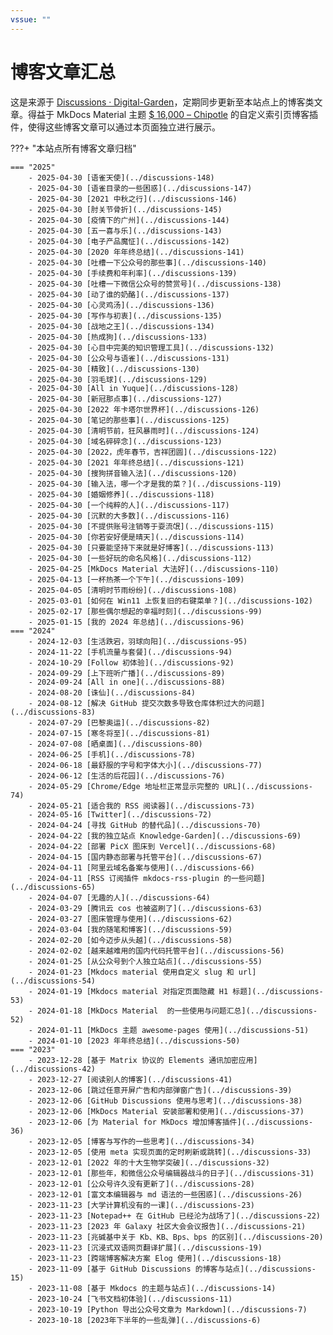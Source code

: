 ```yaml
---
vssue: ""
---
```


# 博客文章汇总

这是来源于 [Discussions · Digital-Garden](https://github.com/shenweiyan/Digital-Garden/discussions)，定期同步更新至本站点上的博客类文章。得益于 MkDocs Material 主题 [$ 16,000 – Chipotle](https://squidfunk.github.io/mkdocs-material/insiders/benefits/#16000-chipotle) 的自定义索引页博客插件，使得这些博客文章可以通过本页面独立进行展示。

???+ "本站点所有博客文章归档"

    === "2025"
        - 2025-04-30 [语雀天使](../discussions-148) 
        - 2025-04-30 [语雀目录的一些困惑](../discussions-147) 
        - 2025-04-30 [2021 中秋之行](../discussions-146) 
        - 2025-04-30 [肘关节骨折](../discussions-145) 
        - 2025-04-30 [疫情下的广州](../discussions-144) 
        - 2025-04-30 [五一喜与乐](../discussions-143) 
        - 2025-04-30 [电子产品魔怔](../discussions-142) 
        - 2025-04-30 [2020 年年终总结](../discussions-141) 
        - 2025-04-30 [吐槽一下公众号的那些事](../discussions-140) 
        - 2025-04-30 [手续费和年利率](../discussions-139) 
        - 2025-04-30 [吐槽一下微信公众号的赞赏号](../discussions-138) 
        - 2025-04-30 [动了谁的奶酪](../discussions-137) 
        - 2025-04-30 [心灵鸡汤](../discussions-136) 
        - 2025-04-30 [写作与初衷](../discussions-135) 
        - 2025-04-30 [战地之王](../discussions-134) 
        - 2025-04-30 [热成狗](../discussions-133) 
        - 2025-04-30 [心目中完美的知识管理工具](../discussions-132) 
        - 2025-04-30 [公众号与语雀](../discussions-131) 
        - 2025-04-30 [精致](../discussions-130) 
        - 2025-04-30 [羽毛球](../discussions-129) 
        - 2025-04-30 [All in Yuque](../discussions-128) 
        - 2025-04-30 [新冠那点事](../discussions-127) 
        - 2025-04-30 [2022 年卡塔尔世界杯](../discussions-126) 
        - 2025-04-30 [笔记的那些事](../discussions-125) 
        - 2025-04-30 [清明节前，狂风暴雨时](../discussions-124) 
        - 2025-04-30 [域名碎碎念](../discussions-123) 
        - 2025-04-30 [2022，虎年春节，吉祥团圆](../discussions-122) 
        - 2025-04-30 [2021 年年终总结](../discussions-121) 
        - 2025-04-30 [搜狗拼音输入法](../discussions-120) 
        - 2025-04-30 [输入法，哪一个才是我的菜？](../discussions-119) 
        - 2025-04-30 [婚姻修养](../discussions-118) 
        - 2025-04-30 [一个纯粹的人](../discussions-117) 
        - 2025-04-30 [沉默的大多数](../discussions-116) 
        - 2025-04-30 [不提供账号注销等于耍流氓](../discussions-115) 
        - 2025-04-30 [你若安好便是晴天](../discussions-114) 
        - 2025-04-30 [只要能坚持下来就是好博客](../discussions-113) 
        - 2025-04-30 [一些好玩的命名风格](../discussions-112) 
        - 2025-04-25 [MkDocs Material 大法好](../discussions-110) 
        - 2025-04-13 [一杯热茶一个下午](../discussions-109) 
        - 2025-04-05 [清明时节雨纷纷](../discussions-108) 
        - 2025-03-01 [如何在 Win11 上恢复旧的右键菜单？](../discussions-102) 
        - 2025-02-17 [那些偶尔想起的幸福时刻](../discussions-99) 
        - 2025-01-15 [我的 2024 年总结](../discussions-96) 
    === "2024"
        - 2024-12-03 [生活跌宕，羽球向阳](../discussions-95) 
        - 2024-11-22 [手机流量与套餐](../discussions-94) 
        - 2024-10-29 [Follow 初体验](../discussions-92) 
        - 2024-09-29 [上下班听广播](../discussions-89) 
        - 2024-09-24 [All in one](../discussions-88) 
        - 2024-08-20 [诛仙](../discussions-84) 
        - 2024-08-12 [解决 GitHub 提交次数多导致仓库体积过大的问题](../discussions-83) 
        - 2024-07-29 [巴黎奥运](../discussions-82) 
        - 2024-07-15 [寒冬将至](../discussions-81) 
        - 2024-07-08 [晒桌面](../discussions-80) 
        - 2024-06-25 [手机](../discussions-78) 
        - 2024-06-18 [最舒服的字号和字体大小](../discussions-77) 
        - 2024-06-12 [生活的后花园](../discussions-76) 
        - 2024-05-29 [Chrome/Edge 地址栏正常显示完整的 URL](../discussions-74) 
        - 2024-05-21 [适合我的 RSS 阅读器](../discussions-73) 
        - 2024-05-16 [Twitter](../discussions-72) 
        - 2024-04-24 [寻找 GitHub 的替代品](../discussions-70) 
        - 2024-04-22 [我的独立站点 Knowledge-Garden](../discussions-69) 
        - 2024-04-22 [部署 PicX 图床到 Vercel](../discussions-68) 
        - 2024-04-15 [国内静态部署与托管平台](../discussions-67) 
        - 2024-04-11 [阿里云域名备案与使用](../discussions-66) 
        - 2024-04-11 [RSS 订阅插件 mkdocs-rss-plugin 的一些问题](../discussions-65) 
        - 2024-04-07 [无趣的人](../discussions-64) 
        - 2024-03-29 [腾讯云 cos 也被盗刷了](../discussions-63) 
        - 2024-03-27 [图床管理与使用](../discussions-62) 
        - 2024-03-04 [我的随笔和博客](../discussions-59) 
        - 2024-02-20 [如今迈步从头越](../discussions-58) 
        - 2024-02-02 [越来越难用的国内代码托管平台](../discussions-56) 
        - 2024-01-25 [从公众号到个人独立站点](../discussions-55) 
        - 2024-01-23 [Mkdocs material 使用自定义 slug 和 url](../discussions-54) 
        - 2024-01-19 [Mkdocs material 对指定页面隐藏 H1 标题](../discussions-53) 
        - 2024-01-18 [MkDocs Material  的一些使用与问题汇总](../discussions-52) 
        - 2024-01-11 [MkDocs 主题 awesome-pages 使用](../discussions-51) 
        - 2024-01-10 [2023 年年终总结](../discussions-50) 
    === "2023"
        - 2023-12-28 [基于 Matrix 协议的 Elements 通讯加密应用](../discussions-42) 
        - 2023-12-27 [阅读别人的博客](../discussions-41) 
        - 2023-12-06 [跳过任意开屏广告和内部弹窗广告](../discussions-39) 
        - 2023-12-06 [GitHub Discussions 使用与思考](../discussions-38) 
        - 2023-12-06 [MkDocs Material 安装部署和使用](../discussions-37) 
        - 2023-12-06 [为 Material for MkDocs 增加博客插件](../discussions-36) 
        - 2023-12-05 [博客与写作的一些思考](../discussions-34) 
        - 2023-12-05 [使用 meta 实现页面的定时刷新或跳转](../discussions-33) 
        - 2023-12-01 [2022 年的十大生物学突破](../discussions-32) 
        - 2023-12-01 [那些年，和微信公众号编辑器战斗的日子](../discussions-31) 
        - 2023-12-01 [公众号许久没有更新了](../discussions-28) 
        - 2023-12-01 [富文本编辑器与 md 语法的一些困惑](../discussions-26) 
        - 2023-11-23 [大学计算机没有的一课](../discussions-23) 
        - 2023-11-23 [Notepad++ 在 GitHub 已经沦为战场了](../discussions-22) 
        - 2023-11-23 [2023 年 Galaxy 社区大会会议报告](../discussions-21) 
        - 2023-11-23 [兆碱基中关于 Kb、KB、Bps、bps 的区别](../discussions-20) 
        - 2023-11-23 [沉浸式双语网页翻译扩展](../discussions-19) 
        - 2023-11-23 [跨端博客解决方案 Elog 使用](../discussions-18) 
        - 2023-11-09 [基于 GitHub Discussions 的博客与站点](../discussions-15) 
        - 2023-11-08 [基于 Mkdocs 的主题与站点](../discussions-14) 
        - 2023-10-24 [飞书文档初体验](../discussions-11) 
        - 2023-10-19 [Python 导出公众号文章为 Markdown](../discussions-7) 
        - 2023-10-18 [2023年下半年的一些乱弹](../discussions-6) 
